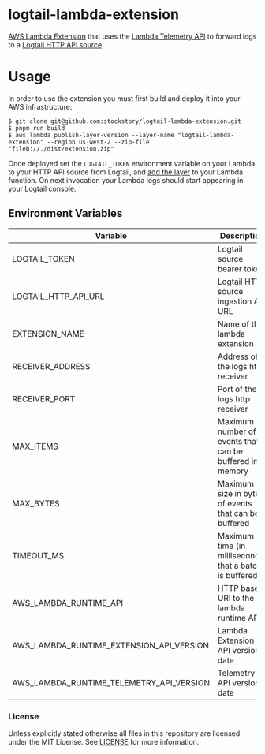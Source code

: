 # logtail-lambda-extension

[AWS Lambda Extension](https://docs.aws.amazon.com/lambda/latest/dg/lambda-extensions.html) that uses the [Lambda Telemetry API](https://docs.aws.amazon.com/lambda/latest/dg/telemetry-api-reference.html) to forward logs to a [Logtail HTTP API source](https://docs.logtail.com/integrations/rest-api).

# Usage

In order to use the extension you must first build and deploy it into your AWS infrastructure:

```shell
$ git clone git@github.com:stockstory/logtail-lambda-extension.git
$ pnpm run build
$ aws lambda publish-layer-version --layer-name "logtail-lambda-extension" --region us-west-2 --zip-file "fileb://./dist/extension.zip"
```

Once deployed set the `LOGTAIL_TOKEN` environment variable on your Lambda to your HTTP API source from Logtail, and [add the layer](https://docs.aws.amazon.com/lambda/latest/dg/invocation-layers.html) to your Lambda function.
On next invocation your Lambda logs should start appearing in your Logtail console.

## Environment Variables

| Variable                                 | Description                                             | Default                              |
| ---------------------------------------- | ------------------------------------------------------- | ------------------------------------ |
| LOGTAIL_TOKEN                            | Logtail source bearer token                             | **required**                         |
| LOGTAIL_HTTP_API_URL                     | Logtail HTTP source ingestion API URL                   | `https://in.logtail.com/`            |
| EXTENSION_NAME                           | Name of the lambda extension                            | `logtail-lambda-extension`           |
| RECEIVER_ADDRESS                         | Address of the logs http receiver                       | `sandbox`                            |
| RECEIVER_PORT                            | Port of the logs http receiver                          | `4243`                               |
| MAX_ITEMS                                | Maximum number of events that can be buffered in memory | `10000`                              |
| MAX_BYTES                                | Maximum size in bytes of events that can be buffered    | `262144`                             |
| TIMEOUT_MS                               | Maximum time (in milliseconds) that a batch is buffered | `1000`                               |
| AWS_LAMBDA_RUNTIME_API                   | HTTP base URI to the lambda runtime API                 | _Provided by AWS Lambda environment_ |
| AWS_LAMBDA_RUNTIME_EXTENSION_API_VERSION | Lambda Extension API version date                       | `2020-01-01`                         |
| AWS_LAMBDA_RUNTIME_TELEMETRY_API_VERSION | Telemetry API version date                              | `2022-07-01`                         |

### License

Unless explicitly stated otherwise all files in this repository are licensed under the MIT License. See [LICENSE](./LICENSE) for more information.
